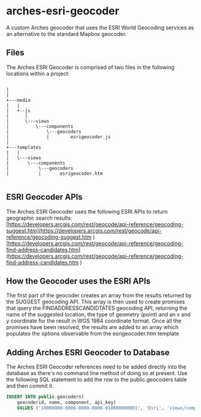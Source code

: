 # arches-esri-geocoder
A custom Arches geocoder that uses the ESRI World Geocoding services as an alternative to the standard Mapbox geocoder.
## Files
The Arches ESRI Geocoder is comprised of two files in the following locations within a project:
```

|               
|    
+---media
|   |           
|   +--js
|      |       
|      \---views
|          \---components
|              \---geocoders
|              |        esrigeocoder.js    
|           
+---templates
|   |       
|   \---views
|       \---components     
|           \---geocoders
|           |       esrigeocoder.htm


```
## ESRI Geocoder APIs
The Arches ESRI Geocoder uses the following ESRI APIs to return geographic search results:
[https://developers.arcgis.com/rest/geocode/api-reference/geocoding-suggest.htm](https://developers.arcgis.com/rest/geocode/api-reference/geocoding-suggest.htm ) 
[https://developers.arcgis.com/rest/geocode/api-reference/geocoding-find-address-candidates.htm](https://developers.arcgis.com/rest/geocode/api-reference/geocoding-find-address-candidates.htm ) 

## How the Geocoder uses the ESRI APIs

The first part of the geocoder creates an array from the results returned by the SUGGEST geocoding API.  This array is then used to create promises that query the FINDADDRESSCANDIDTATES geocoding API, returning the name of the suggested location, the type of geometry (point) and an x and y coordinate for the result in WGS 1984 coordinate format.  Once all the promises have been resolved, the results are added to an array which populates the options observable from the esrigeocoder.htm template

## Adding Arches ESRI Geocoder to Database

The Arches ESRI Geocoder references need to be added directly into the database as there's no command line method of doing so at present.  Use the following SQL statement to add the row to the public.geocoders table and then commit it.

```SQL
INSERT INTO public.geocoders(
	geocoderid, name, component, api_key)
	VALUES ('10000000-0000-0000-0000-010000000001', 'Esri', 'views/components/geocoders/esrigeocoder', '');
```